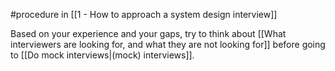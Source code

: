 #procedure in [[1 - How to approach a system design interview]]

Based on your experience and your gaps, try to think about [[What interviewers are looking for, and what they are not looking for]] before going to [[Do mock interviews|(mock) interviews]].
